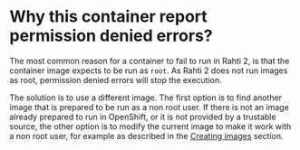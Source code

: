 # Why this container report permission denied errors?

The most common reason for a container to fail to run in Rahti 2, is that the container image expects to be run as `root`. As Rahti 2 does not run images as root, permission denied errors will stop the execution.

The solution is to use a different image. The first option is to find another image that is prepared to be run as a non root user. If there is not an image already prepared to run in OpenShift, or it is not provided by a trustable source, the other option is to modify the current image to make it work with a non root user, for example as described in the [Creating images](../../cloud/rahti2/images/creating.md) section.
